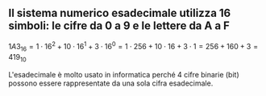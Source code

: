 ## Il sistema numerico esadecimale utilizza 16 simboli: le cifre da <Alert>0</Alert> a <Alert>9</Alert> e le lettere da <Alert>A</Alert> a <Alert>F</Alert>

<ExampleBlock class="my-8">

$1A3_{16} = 1 \cdot 16^2 + 10 \cdot 16^1 + 3 \cdot 16^0 = 1 \cdot 256 + 10 \cdot 16 + 3 \cdot 1 = 256 + 160 + 3 = 419_{10}$

</ExampleBlock>

<NoteBlock class="mt-4">
L'esadecimale è molto usato in informatica perché 4 cifre binarie (bit) possono essere rappresentate da una sola cifra esadecimale.
</NoteBlock>
